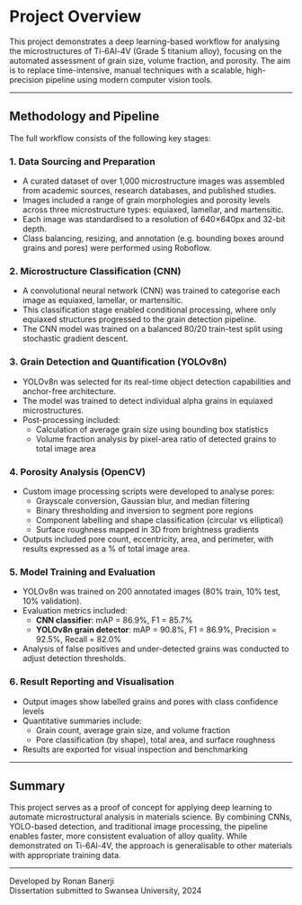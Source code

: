 # Project Overview

This project demonstrates a deep learning-based workflow for analysing the microstructures of Ti-6Al-4V (Grade 5 titanium alloy), focusing on the automated assessment of grain size, volume fraction, and porosity. The aim is to replace time-intensive, manual techniques with a scalable, high-precision pipeline using modern computer vision tools.

---

## Methodology and Pipeline

The full workflow consists of the following key stages:

### 1. Data Sourcing and Preparation
- A curated dataset of over 1,000 microstructure images was assembled from academic sources, research databases, and published studies.
- Images included a range of grain morphologies and porosity levels across three microstructure types: equiaxed, lamellar, and martensitic.
- Each image was standardised to a resolution of 640×640px and 32-bit depth.
- Class balancing, resizing, and annotation (e.g. bounding boxes around grains and pores) were performed using Roboflow.

### 2. Microstructure Classification (CNN)
- A convolutional neural network (CNN) was trained to categorise each image as equiaxed, lamellar, or martensitic.
- This classification stage enabled conditional processing, where only equiaxed structures progressed to the grain detection pipeline.
- The CNN model was trained on a balanced 80/20 train-test split using stochastic gradient descent.

### 3. Grain Detection and Quantification (YOLOv8n)
- YOLOv8n was selected for its real-time object detection capabilities and anchor-free architecture.
- The model was trained to detect individual alpha grains in equiaxed microstructures.
- Post-processing included:
  - Calculation of average grain size using bounding box statistics
  - Volume fraction analysis by pixel-area ratio of detected grains to total image area

### 4. Porosity Analysis (OpenCV)
- Custom image processing scripts were developed to analyse pores:
  - Grayscale conversion, Gaussian blur, and median filtering
  - Binary thresholding and inversion to segment pore regions
  - Component labelling and shape classification (circular vs elliptical)
  - Surface roughness mapped in 3D from brightness gradients
- Outputs included pore count, eccentricity, area, and perimeter, with results expressed as a % of total image area.

### 5. Model Training and Evaluation
- YOLOv8n was trained on 200 annotated images (80% train, 10% test, 10% validation).
- Evaluation metrics included:
  - **CNN classifier**: mAP = 86.9%, F1 = 85.7%
  - **YOLOv8n grain detector**: mAP = 90.8%, F1 = 86.9%, Precision = 92.5%, Recall = 82.0%
- Analysis of false positives and under-detected grains was conducted to adjust detection thresholds.

### 6. Result Reporting and Visualisation
- Output images show labelled grains and pores with class confidence levels
- Quantitative summaries include:
  - Grain count, average grain size, and volume fraction
  - Pore classification (by shape), total area, and surface roughness
- Results are exported for visual inspection and benchmarking

---

## Summary

This project serves as a proof of concept for applying deep learning to automate microstructural analysis in materials science. By combining CNNs, YOLO-based detection, and traditional image processing, the pipeline enables faster, more consistent evaluation of alloy quality. While demonstrated on Ti-6Al-4V, the approach is generalisable to other materials with appropriate training data.

---

Developed by Ronan Banerji  
Dissertation submitted to Swansea University, 2024
